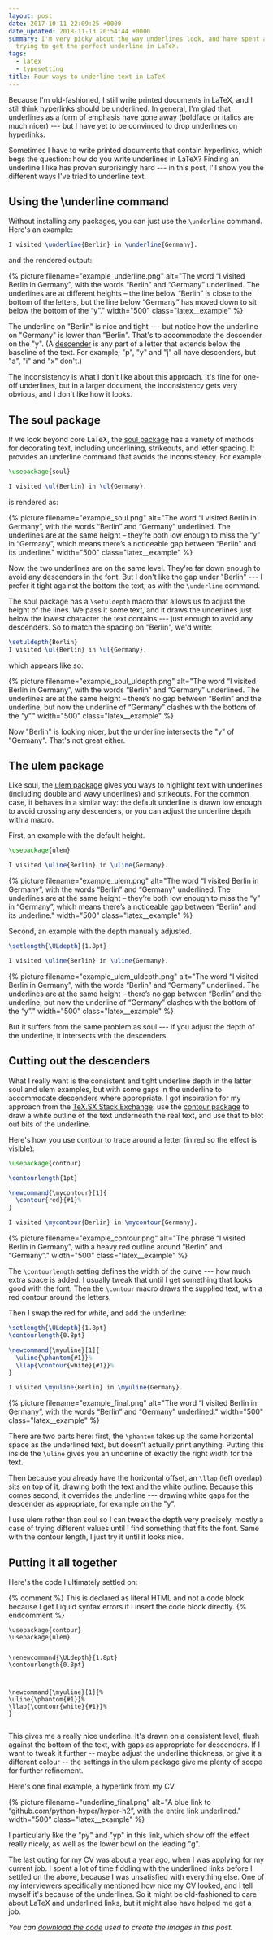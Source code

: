 ```yaml
---
layout: post
date: 2017-10-11 22:09:25 +0000
date_updated: 2018-11-13 20:54:44 +0000
summary: I'm very picky about the way underlines look, and have spent a lot of time
  trying to get the perfect underline in LaTeX.
tags:
  - latex
  - typesetting
title: Four ways to underline text in LaTeX
---
```


Because I'm old-fashioned, I still write printed documents in LaTeX, and I still think hyperlinks should be underlined.
In general, I'm glad that underlines as a form of emphasis have gone away (boldface or italics are much nicer) --- but I have yet to be convinced to drop underlines on hyperlinks.

Sometimes I have to write printed documents that contain hyperlinks, which begs the question: how do you write underlines in LaTeX?
Finding an underline I like has proven surprisingly hard --- in this post, I'll show you the different ways I've tried to underline text.

## Using the \underline command

Without installing any packages, you can just use the `\underline` command.
Here's an example:

```latex
I visited \underline{Berlin} in \underline{Germany}.
```

<style>
  .latex__example {
    padding-top:    1em;
    padding-bottom: 1em;
  }

  .highlight + figure {
    padding-top: 8px;
  }
</style>

and the rendered output:

{%
  picture
  filename="example_underline.png"
  alt="The word “I visited Berlin in Germany”, with the words “Berlin” and “Germany” underlined. The underlines are at different heights – the line below “Berlin” is close to the bottom of the letters, but the line below “Germany” has moved down to sit below the bottom of the “y”."
  width="500"
  class="latex__example"
%}

The underline on "Berlin" is nice and tight --- but notice how the underline on "Germany" is lower than "Berlin".
That's to accommodate the descender on the "y".
(A [descender][descender] is any part of a letter that extends below the baseline of the text.
For example, "p", "y" and "j" all have descenders, but "a", "i" and "x" don't.)

The inconsistency is what I don't like about this approach.
It's fine for one-off underlines, but in a larger document, the inconsistency gets very obvious, and I don't like how it looks.

[descender]: https://en.wikipedia.org/wiki/Descender

## The soul package

If we look beyond core LaTeX, the [soul package][soul] has a variety of methods for decorating text, including underlining, strikeouts, and letter spacing.
It provides an underline command that avoids the inconsistency.
For example:

```latex
\usepackage{soul}

I visited \ul{Berlin} in \ul{Germany}.
```

is rendered as:

{%
  picture
  filename="example_soul.png"
  alt="The word “I visited Berlin in Germany”, with the words “Berlin” and “Germany” underlined. The underlines are at the same height – they’re both low enough to miss the “y” in “Germany”, which means there’s a noticeable gap between “Berlin” and its underline."
  width="500"
  class="latex__example"
%}

Now, the two underlines are on the same level.
They're far down enough to avoid any descenders in the font.
But I don't like the gap under "Berlin" --- I prefer it tight against the bottom the text, as with the `\underline` command.

The soul package has a `\setuldepth` macro that allows us to adjust the height of the lines.
We pass it some text, and it draws the underlines just below the lowest character the text contains --- just enough to avoid any descenders.
So to match the spacing on "Berlin", we'd write:

```latex
\setuldepth{Berlin}
I visited \ul{Berlin} in \ul{Germany}.
```

which appears like so:

{%
  picture
  filename="example_soul_uldepth.png"
  alt="The word “I visited Berlin in Germany”, with the words “Berlin” and “Germany” underlined. The underlines are at the same height – there’s no gap between “Berlin” and the underline, but now the underline of “Germany” clashes with the bottom of the “y”."
  width="500"
  class="latex__example"
%}

Now "Berlin" is looking nicer, but the underline intersects the "y" of "Germany".
That's not great either.

[soul]: https://ctan.org/pkg/soul

## The ulem package

Like soul, the [ulem package][ulem] gives you ways to highlight text with underlines (including double and wavy underlines) and strikeouts.
For the common case, it behaves in a similar way: the default underline is drawn low enough to avoid crossing any descenders, or you can adjust the underline depth with a macro.

First, an example with the default height.

```latex
\usepackage{ulem}

I visited \uline{Berlin} in \uline{Germany}.
```

{%
  picture
  filename="example_ulem.png"
  alt="The word “I visited Berlin in Germany”, with the words “Berlin” and “Germany” underlined. The underlines are at the same height – they’re both low enough to miss the “y” in “Germany”, which means there’s a noticeable gap between “Berlin” and its underline."
  width="500"
  class="latex__example"
%}

Second, an example with the depth manually adjusted.

```latex
\setlength{\ULdepth}{1.8pt}

I visited \uline{Berlin} in \uline{Germany}.
```

{%
  picture
  filename="example_ulem_uldepth.png"
  alt="The word “I visited Berlin in Germany”, with the words “Berlin” and “Germany” underlined. The underlines are at the same height – there’s no gap between “Berlin” and the underline, but now the underline of “Germany” clashes with the bottom of the “y”."
  width="500"
  class="latex__example"
%}

But it suffers from the same problem as soul --- if you adjust the depth of the underline, it intersects with the descenders.

[ulem]: https://ctan.org/pkg/ulem

## Cutting out the descenders

What I really want is the consistent and tight underline depth in the latter soul and ulem examples, but with some gaps in the underline to accommodate descenders where appropriate.
I got inspiration for my approach from the [TeX.SX Stack Exchange][texsx]: use the [contour package][contour] to draw a white outline of the text underneath the real text, and use that to blot out bits of the underline.

Here's how you use contour to trace around a letter (in red so the effect is visible):

```latex
\usepackage{contour}

\contourlength{1pt}

\newcommand{\mycontour}[1]{
  \contour{red}{#1}%
}

I visited \mycontour{Berlin} in \mycontour{Germany}.
```

{%
  picture
  filename="example_contour.png"
  alt="The phrase “I visited Berlin in Germany”, with a heavy red outline around “Berlin” and “Germany”."
  width="500"
  class="latex__example"
%}

The `\contourlength` setting defines the width of the curve --- how much extra space is added.
I usually tweak that until I get something that looks good with the font.
Then the `\contour` macro draws the supplied text, with a red contour around the letters.

Then I swap the red for white, and add the underline:

```latex
\setlength{\ULdepth}{1.8pt}
\contourlength{0.8pt}

\newcommand{\myuline}[1]{
  \uline{\phantom{#1}}%
  \llap{\contour{white}{#1}}%
}

I visited \myuline{Berlin} in \myuline{Germany}.
```

{%
  picture
  filename="example_final.png"
  alt="The word “I visited Berlin in Germany”, with the words “Berlin” and “Germany” underlined."
  width="500"
  class="latex__example"
%}

There are two parts here: first, the `\phantom` takes up the same horizontal space as the underlined text, but doesn't actually print anything.
Putting this inside the `\uline` gives you an underline of exactly the right width for the text.

Then because you already have the horizontal offset, an `\llap` (left overlap) sits on top of it, drawing both the text and the white outline.
Because this comes second, it overrides the underline --- drawing white gaps for the descender as appropriate, for example on the "y".

I use ulem rather than soul so I can tweak the depth very precisely, mostly a case of trying different values until I find something that fits the font.
Same with the contour length, I just try it until it looks nice.

## Putting it all together

Here's the code I ultimately settled on:

{% comment %}
  This is declared as literal HTML and not a code block because I get
  Liquid syntax errors if I insert the code block directly.
{% endcomment %}

<div class="highlight"><pre><code class="language-latex" data-lang="latex"><span class="k">\usepackage</span><span class="nb">{</span>contour<span class="nb">}</span>
<span class="k">\usepackage</span><span class="nb">{</span>ulem<span class="nb">}</span>

<span class="k">\renewcommand</span><span class="nb">{</span><span class="k">\ULdepth</span><span class="nb">}{</span>1.8pt<span class="nb">}</span>
<span class="k">\contourlength</span><span class="nb">{</span>0.8pt<span class="nb">}</span>

<span class="k">\newcommand</span><span class="nb">{</span><span class="k">\myuline</span><span class="nb">}</span>[1]<span class="nb">{</span><span class="c">%</span>
  <span class="k">\uline</span><span class="nb">{</span><span class="k">\phantom</span><span class="nb">{</span>#1<span class="nb">}}</span><span class="c">%</span>
  <span class="k">\llap</span><span class="nb">{</span><span class="k">\contour</span><span class="nb">{</span>white<span class="nb">}{</span>#1<span class="nb">}}</span><span class="c">%</span>
<span class="nb">}</span>
</code></pre></div>


This gives me a really nice underline.
It's drawn on a consistent level, flush against the bottom of the text, with gaps as appropriate for descenders.
If I want to tweak it further -- maybe adjust the underline thickness, or give it a different colour -- the settings in the ulem package give me plenty of scope for further refinement.

Here's one final example, a hyperlink from my CV:

{%
  picture
  filename="underline_final.png"
  alt="A blue link to “github.com/python-hyper/hyper-h2”, with the entire link underlined."
  width="500"
  class="latex__example"
%}

I particularly like the "py" and "yp" in this link, which show off the effect really nicely, as well as the lower bowl on the leading "g".

The last outing for my CV was about a year ago, when I was applying for my current job.
I spent a lot of time fiddling with the underlined links before I settled on the above, because I was unsatisfied with everything else.
One of my interviewers specifically mentioned how nice my CV looked, and I tell myself it's because of the underlines.
So it might be old-fashioned to care about LaTeX and underlined links, but it might also have helped me get a job.

[contour]: https://ctan.org/pkg/contour
[texsx]: https://tex.stackexchange.com/q/36894/9668

*You can [download the code](/files/2017/latex-underlines.zip) used to create the images in this post.*
